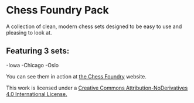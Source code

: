 # Chess Foundry Pack

A collection of clean, modern chess sets designed to be easy to use and pleasing to look at.

## Featuring 3 sets:
-Iowa
-Chicago
-Oslo

You can see them in action at [the Chess Foundry](http://www.thechessfoundry.com) website.

This work is licensed under a [Creative Commons Attribution-NoDerivatives 4.0 International License.](http://creativecommons.org/licenses/by-nd/4.0/)


